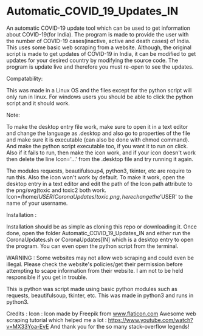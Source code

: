 # Automatic_COVID_19_Updates_IN

An automatic COVID-19 update tool which can be used to get information about COVID-19(for India). The program is made to provide the user with the number of COVID-19 cases(inactive, active and death cases) of India. This uses some basic web scraping from a website. Although, the original script is made to get updates of COVID-19 in India, it can be modified to get updates for your desired country by modifying the source code. The program is update live and therefore you must re-open to see the updates. 

Compatability:

This was made in a Linux OS and the files except for the python script will only run in linux. For windows users you should be able to click the python script and it should work. 

Note:

To make the desktop entry file work, make sure to open it in a text editor and change the language as .desktop and also go to properties of the file and make sure it is executable (can also be done with chmod command). And make the python script executable too, if you want it to run on click. Also if it fails to run, then make the icon work, and if your icon doesn't work then delete the line Icon='...' from the .desktop file and try running it again.

The modules requests, beautifulsoup4, python3, tkinter, etc are require to run this. Also the icon won't work by default. To make it work, open the desktop entry in a text editor and edit the path of the Icon path attribute to the png/svg(toxic and toxic2 both work.
Icon=/home/$USER/CoronaUpdates/toxic.png, here change the '$USER' to the name of your username.

Installation :

Installation should be as simple as cloning this repo or downloading it. Once done, open the folder Automatic_COVID_19_Updates_IN and either run the CoronaUpdates.sh or CoronaUpdates[IN] which is a desktop entry to open the program. You can even open the python script from the terminal.

WARNING : Some websites may not allow web scraping and could even be illegal. Please check the website's policies/get their permission before attempting to scape information from their website. I am not to be held responsible if you get in trouble. 

This is python was script made using basic python modules such as requests, beautifulsoup, tkinter, etc. This was made in python3 and runs in python3. 

Credits : Icon : Icon made by Freepik from www.flaticon.com
          Awesome web scraping tutorial which helped me a lot : https://www.youtube.com/watch?v=MX33Yoa-EvE
          And thank you for the so many stack-overflow legends!
